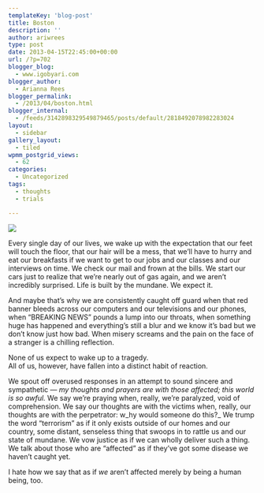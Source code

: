 ```yaml
---
templateKey: 'blog-post'
title: Boston
description: ''
author: ariwrees
type: post
date: 2013-04-15T22:45:00+00:00
url: /?p=702
blogger_blog:
  - www.igobyari.com
blogger_author:
  - Arianna Rees
blogger_permalink:
  - /2013/04/boston.html
blogger_internal:
  - /feeds/3142898329549879465/posts/default/2818492078982283024
layout:
  - sidebar
gallery_layout:
  - tiled
wpmm_postgrid_views:
  - 62
categories:
  - Uncategorized
tags:
  - thoughts
  - trials

---
```

[![](https://www.igobyari.com/wp-content/uploads/2013/04/php39qctaboston7_ipad_1366062984.jpg)](https://www.igobyari.com/wp-content/uploads/2013/04/php39qctaboston7_ipad_1366062984-1.jpg)

Every single day of our lives, we wake up with the expectation that our feet will touch the floor, that our hair will be a mess, that we’ll have to hurry and eat our breakfasts if we want to get to our jobs and our classes and our interviews on time. We check our mail and frown at the bills. We start our cars just to realize that we’re nearly out of gas again, and we aren’t incredibly surprised. Life is built by the mundane. We expect it.

And maybe that’s why we are consistently caught off guard when that red banner bleeds across our computers and our televisions and our phones, when “BREAKING NEWS” pounds a lump into our throats, when something huge has happened and everything’s still a blur and we know it’s bad but we don’t know just how bad. When misery screams and the pain on the face of a stranger is a chilling reflection.

None of us expect to wake up to a tragedy.  
All of us, however, have fallen into a distinct habit of reaction.

We spout off overused responses in an attempt to sound sincere and sympathetic — _my thoughts and prayers are with those affected; this world is so awful._ We say we’re praying when, really, we’re paralyzed, void of comprehension. We say our thoughts are with the victims when, really, our thoughts are with the perpetrator: w_hy would someone do this?_ We trump the word “terrorism” as if it only exists outside of our homes and our country, some distant, senseless thing that swoops in to rattle us and our state of mundane. We vow justice as if we can wholly deliver such a thing. We talk about those who are “affected” as if they’ve got some disease we haven’t caught yet.

I hate how we say that as if _we_ aren’t affected merely by being a human being, too.